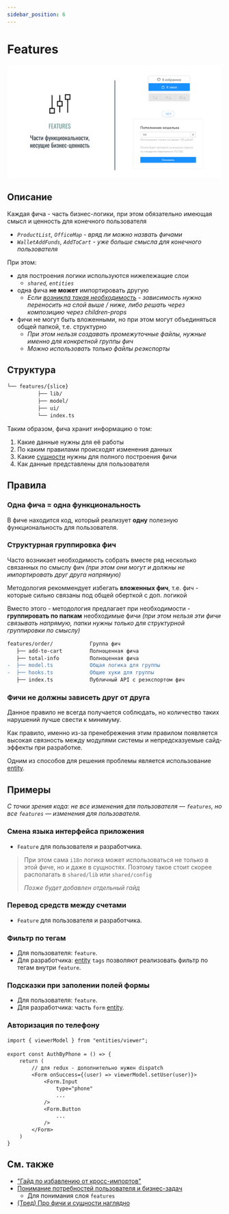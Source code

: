 ```yaml
---
sidebar_position: 6
---
```


# Features

![features-themed-bordered](/img/layers/features.png)

## Описание

Каждая фича - часть бизнес-логики, при этом обязательно имеющая смысл и ценность для конечного пользователя

- *`ProductList`, `OfficeMap` - вряд ли можно назвать фичами*
- *`WalletAddFunds`, `AddToCart` - уже больше смысла для конечного пользователя*

При этом:

- для построения логики используются нижележащие слои
  - *`shared`, `entities`*
- одна фича **не может** импортировать другую
  - *Если [возникла такая необходимость][refs-low-coupling] - зависимость нужно переносить на слой выше / ниже, либо решать через композицию через children-props*
- фичи не могут быть вложенными, но при этом могут объединяться общей папкой, т.е. структурно
  - *При этом нельзя создавать промежуточные файлы, нужные именно для конкретной группы фич*
  - *Можно использовать только файлы реэкспорты*

## Структура

```sh
└── features/{slice}
          ├── lib/
          ├── model/
          ├── ui/
          └── index.ts
```

Таким образом, фича хранит информацию о том:

1. Какие данные нужны для её работы
1. По каким правилами происходят изменения данных
1. Какие [сущности][refs-entity] нужны для полного построения фичи
1. Как данные представлены для пользователя

## Правила

### Одна фича = одна функциональность

В фиче находится код, который реализует **одну** полезную функциональность для пользователя.

### Структурная группировка фич

Часто возникает необходимость собрать вместе ряд несколько связанных по смыслу фич *(при этом они могут и должны не импортировать друг друга напрямую)*

Методология рекоммендует избегать **вложенных фич**, т.е. фич - которые сильно связаны под общей оберткой с доп. логикой

Вместо этого - методология предлагает при необходимости - **группировать по папкам** необходимые фичи *(при этом нельзя эти фичи связывать напрямую, папки нужны только для структурной группировки по смыслу)*

```diff
features/order/            Группа фич
   ├── add-to-cart         Полноценная фича
   ├── total-info          Полноценная фича
-  ├── model.ts            Общая логика для группы
-  ├── hooks.ts            Общие хуки для группы
   ├── index.ts            Публичный API с реэкспортом фич
```

### Фичи не должны зависеть друг от друга

Данное правило не всегда получается соблюдать, но количество таких нарушений лучше свести к минимуму.

Как правило, именно из-за пренебрежения этим правилом появляется высокая связность между модулями системы и непредсказуемые сайд-эффекты при разработке.

Одним из способов для решения проблемы является использование [entity][refs-entity].

## Примеры

*С точки зрения кода: не все изменения для пользователя — `features`, но все `features` — изменения для пользователя.*

### Смена языка интерфейса приложения

- `Feature` для пользователя и разработчика.

> При этом сама `i18n` логика может использоваться не только в этой фиче, но и даже в сущностях. Поэтому такое стоит скорее располагать в `shared/lib` или `shared/config`
>
> *Позже будет добавлен отдельный гайд*

### Перевод средств между счетами

- `Feature` для пользователя и разработчика.

### Фильтр по тегам

- Для пользователя: `feature`.
- Для разработчика: [entity][refs-entity] `tags` позволяют реализовать фильтр по тегам внутри `feature`.

### Подсказки при заполении полей формы

- Для пользователя: `feature`.
- Для разработчика: часть `form` [entity][refs-entity].

### Авторизация по телефону

```tsx title=features/auth/by-phone/ui.tsx
import { viewerModel } from "entities/viewer";

export const AuthByPhone = () => {
    return (
        // для redux - дополнительно нужен dispatch
        <Form onSuccess={(user) => viewerModel.setUser(user)}>
            <Form.Input 
                type="phone"
                ...
            />
            <Form.Button
                ...
            />
        </Form>
    )
}
```

## См. также

- ["Гайд по избавлению от кросс-импортов"](/docs/concepts/low-coupling)
- [Понимание потребностей пользователя и бизнес-задач](/docs/concepts/needs-driven)
  - Для понимания слоя `features`
- [(Тред) Про фичи и сущности наглядно](https://github.com/feature-sliced/documentation/discussions/23#discussioncomment-451017)

[refs-entity]: /docs/reference/layers/entities
[refs-low-coupling]: /docs/concepts/low-coupling
